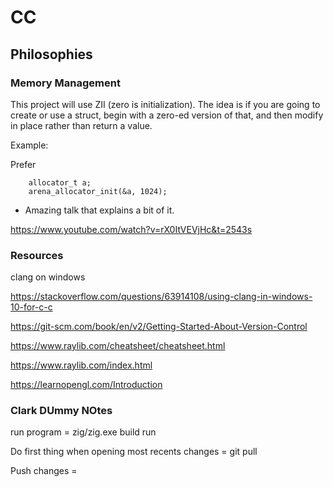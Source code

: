 # CC

## Philosophies

### Memory Management

This project will use ZII (zero is initialization). The idea is if you are going to
create or use a struct, begin with a zero-ed version of that, and then modify in
place rather than return a value.

Example:

Prefer

```{c}
    allocator_t a;
    arena_allocator_init(&a, 1024);
```



- Amazing talk that explains a bit of it.

https://www.youtube.com/watch?v=rX0ItVEVjHc&t=2543s

### Resources

clang on windows

https://stackoverflow.com/questions/63914108/using-clang-in-windows-10-for-c-c

https://git-scm.com/book/en/v2/Getting-Started-About-Version-Control

https://www.raylib.com/cheatsheet/cheatsheet.html

https://www.raylib.com/index.html

https://learnopengl.com/Introduction

### Clark DUmmy NOtes
run program = zig/zig.exe build run

Do first thing when opening
most recents changes = git pull

Push changes = 